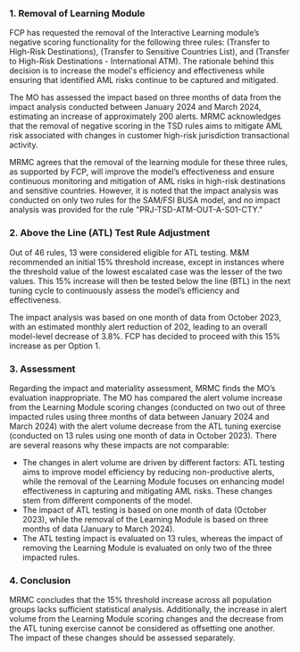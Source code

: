 ### 1. Removal of Learning Module

FCP has requested the removal of the Interactive Learning module’s negative scoring functionality for the following three rules: (Transfer to High-Risk Destinations), (Transfer to Sensitive Countries List), and (Transfer to High-Risk Destinations - International ATM). The rationale behind this decision is to increase the model's efficiency and effectiveness while ensuring that identified AML risks continue to be captured and mitigated.

The MO has assessed the impact based on three months of data from the impact analysis conducted between January 2024 and March 2024, estimating an increase of approximately 200 alerts. MRMC acknowledges that the removal of negative scoring in the TSD rules aims to mitigate AML risk associated with changes in customer high-risk jurisdiction transactional activity.

MRMC agrees that the removal of the learning module for these three rules, as supported by FCP, will improve the model’s effectiveness and ensure continuous monitoring and mitigation of AML risks in high-risk destinations and sensitive countries. However, it is noted that the impact analysis was conducted on only two rules for the SAM/FSI BUSA model, and no impact analysis was provided for the rule "PRJ-TSD-ATM-OUT-A-S01-CTY."

### 2. Above the Line (ATL) Test Rule Adjustment

Out of 46 rules, 13 were considered eligible for ATL testing. M&M recommended an initial 15% threshold increase, except in instances where the threshold value of the lowest escalated case was the lesser of the two values. This 15% increase will then be tested below the line (BTL) in the next tuning cycle to continuously assess the model’s efficiency and effectiveness.

The impact analysis was based on one month of data from October 2023, with an estimated monthly alert reduction of 202, leading to an overall model-level decrease of 3.8%. FCP has decided to proceed with this 15% increase as per Option 1.

### 3. Assessment

Regarding the impact and materiality assessment, MRMC finds the MO’s evaluation inappropriate. The MO has compared the alert volume increase from the Learning Module scoring changes (conducted on two out of three impacted rules using three months of data between January 2024 and March 2024) with the alert volume decrease from the ATL tuning exercise (conducted on 13 rules using one month of data in October 2023). There are several reasons why these impacts are not comparable:

- The changes in alert volume are driven by different factors: ATL testing aims to improve model efficiency by reducing non-productive alerts, while the removal of the Learning Module focuses on enhancing model effectiveness in capturing and mitigating AML risks. These changes stem from different components of the model.
- The impact of ATL testing is based on one month of data (October 2023), while the removal of the Learning Module is based on three months of data (January to March 2024).
- The ATL testing impact is evaluated on 13 rules, whereas the impact of removing the Learning Module is evaluated on only two of the three impacted rules.

### 4. Conclusion

MRMC concludes that the 15% threshold increase across all population groups lacks sufficient statistical analysis. Additionally, the increase in alert volume from the Learning Module scoring changes and the decrease from the ATL tuning exercise cannot be considered as offsetting one another. The impact of these changes should be assessed separately.

